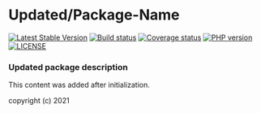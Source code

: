 # Updated/Package-Name
[![Latest Stable Version](https://poser.pugx.org/updated/package-name/version)](https://packagist.org/packages/updated/package-name)
[![Build status](https://github.com/updated/repo/workflows/build/badge.svg)](https://github.com/updated/repo/actions)
[![Coverage status](https://coveralls.io/repos/github/updated/repo/badge.svg?branch=develop)](https://coveralls.io/github/updated/repo?branch=develop)
[![PHP version](https://img.shields.io/packagist/php-v/updated/package-name.svg)](https://packagist.org/packages/updated/package-name)
[![LICENSE](https://img.shields.io/github/license/updated/repo.svg?color=blue)](LICENSE)
### Updated package description

This content was added after initialization.

copyright (c) 2021
